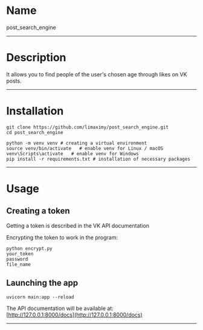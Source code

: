 # Name

post_search_engine

***


# Description

It allows you to find people of the user's chosen age through likes on VK posts.

***


# Installation

```
git clone https://github.com/limaximy/post_search_engine.git
cd post_search_engine

python -m venv venv # creating a virtual environment
source venv/bin/activate   # enable venv for Linux / macOS
venv\Scripts\activate   # enable venv for Windows
pip install -r requirements.txt # installation of necessary packages
```

***


# Usage

## Creating a token

Getting a token is described in the VK API documentation

Encrypting the token to work in the program:
```
python encrypt.py
your_token
password
file_name
```

## Launching the app

```
uvicorn main:app --reload
```

The API documentation will be available at:  
[http://127.0.0.1:8000/docs](http://127.0.0.1:8000/docs)

***
